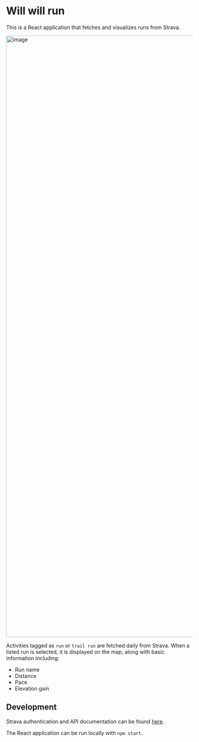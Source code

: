 # Will will run

This is a React application that fetches and visualizes runs from Strava.

<img width="1624" alt="image" src="https://github.com/user-attachments/assets/3e2121f9-45e0-470d-bf1a-6aeeb9d70a5a">

Activities tagged as `run` or `trail run` are fetched daily from Strava. When a listed run is selected, it is displayed on the map, along with basic information including:

- Run name
- Distance
- Pace
- Elevation gain

## Development

Strava authentication and API documentation can be found [here](https://developers.strava.com/docs/getting-started/).

The React application can be run locally with `npm start`.
